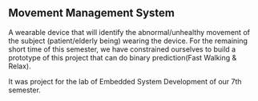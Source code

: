 Movement Management System
-----------------------------------------------------------------------------------------------------------------------------------------------------
A wearable device that will identify the abnormal/unhealthy movement of the subject
(patient/elderly being) wearing the device. For the remaining short time of this
semester, we have constrained ourselves to build a prototype of this project that can do
binary prediction(Fast Walking & Relax).

It was project for the lab of Embedded System Development of our 7th semester.
